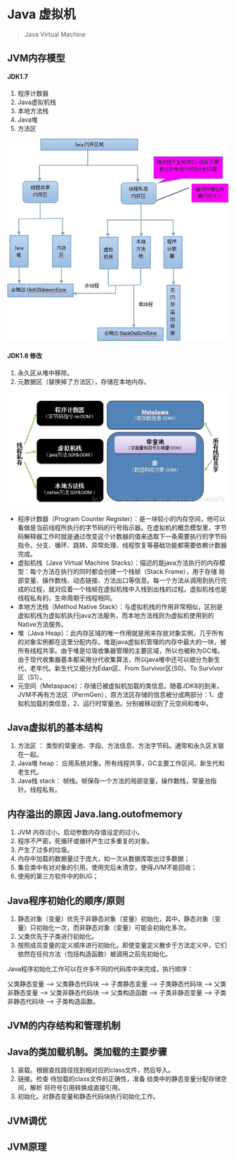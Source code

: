 # Java 虚拟机
> Java Virtual Machine

## JVM内存模型

#### JDK1.7
1. 程序计数器
2. Java虚拟机栈
3. 本地方法栈
4. Java堆
5. 方法区

![image](images/JVM1.7.jpg)

#### JDK1.8 修改
1. 永久区从堆中移除。
2. 元数据区（替换掉了方法区），存储在本地内存。

![image](images/JVM1.8.jpg)

- 程序计数器（Program Counter Register）：是一块较小的内存空间，他可以看做是当前线程所执行的字节码的行号指示器。在虚拟机的概念模型里，字节码解释器工作时就是通过改变这个计数器的值来选取下一条需要执行的字节码指令，分支、循环、跳转、异常处理、线程恢复等基础功能都需要依赖计数器完成。
- 虚拟机栈（Java Virtual Machine Stacks）：描述的是java方法执行的内存模型：每个方法在执行的同时都会创建一个栈帧（Stack Frame），用于存储 局部变量、操作数栈、动态链接、方法出口等信息。每一个方法从调用到执行完成的过程，就对应着一个栈帧在虚拟机栈中入栈到出栈的过程。虚拟机栈也是线程私有的，生命周期于线程相同。
- 本地方法栈（Method Native Stack）：与虚拟机栈的作用非常相似，区别是虚拟机栈为虚拟机执行java方法服务，而本地方法栈则为虚拟机使用到的Native方法服务。
- 堆（Java Heap）：此内存区域的唯一作用就是用来存放对象实例，几乎所有的对象实例都在这里分配内存。堆是java虚拟机管理的内存中最大的一块，被所有线程共享。由于堆是垃圾收集器管理的主要区域，所以也被称为GC堆。由于现代收集器基本都采用分代收集算法，所以java堆中还可以细分为新生代，老年代。新生代又细分为Edan区、From Survivor区(S0)、To Survivor区（S1）。
- 元空间（Metaspace）：存储已被虚拟机加载的类信息。随着JDK8的到来，JVM不再有方法区（PermGen），原方法区存储的信息被分成两部分：1、虚拟机加载的类信息，2、运行时常量池。分别被移动到了元空间和堆中。


## Java虚拟机的基本结构
1. 方法区 ： 类型的常量池、字段、方法信息、方法字节码。通常和永久区关联在一起。
2. Java堆 heap： 应用系统对象。所有线程共享，GC主要工作区间，新生代和老生代。
3. Java栈 stack： 帧栈。帧保存一个方法的局部变量，操作数栈，常量池指针。线程私有。

## 内存溢出的原因 Java.lang.outofmemory
1. JVM 内存过小。启动参数内存值设定的过小。
2. 程序不严密。死循环或循环产生过多重复的对象。
3. 产生了过多的垃圾。
4. 内存中加载的数据量过于庞大，如一次从数据库取出过多数据；
5. 集合类中有对对象的引用，使用完后未清空，使得JVM不能回收；
6. 使用的第三方软件中的BUG；

## Java程序初始化的顺序/原则
1. 静态对象（变量）优先于非静态对象（变量）初始化，其中，静态对象（变量）只初始化一次，而非静态对象（变量）可能会初始化多次。
2. 父类优先于子类进行初始化。
3. 按照成员变量的定义顺序进行初始化。即使变量定义散步于方法定义中，它们依然在任何方法（包括构造函数）被调用之前先初始化。

Java程序初始化工作可以在许多不同的代码库中来完成，执行顺序：

父类静态变量 --> 父类静态代码块 --> 子类静态变量 --> 子类静态代码块 --> 父类非静态变量 --> 父类非静态代码块 --> 父类构造函数 --> 子类非静态变量 --> 子类非静态代码块 --> 子类构造函数。

## JVM的内存结构和管理机制

## Java的类加载机制。类加载的主要步骤
1. 装载。根据查找路径找到相对应的class文件，然后导入。
2. 链接。检查 待加载的class文件的正确性，准备 给类中的静态变量分配存储空间，解析 将符号引用转换成直接引用。
3. 初始化。对静态变量和静态代码块执行初始化工作。

## JVM调优
## JVM原理



